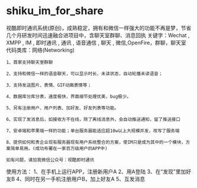 shiku_im_for_share
==================

视酷即时通讯系统(原创)，成熟稳定，拥有和微信一样强大的功能不再是梦，节省几个月研发时间迅速融合进项目中，含聊天室群聊、消息回执
关键字：Wechat , XMPP , IM , 即时通讯 , 通讯 , 语音通信 , 聊天 , 微信,OpenFire，群聊，聊天室
代码类库：网络(Networking)

    1、首家支持聊天室群聊

    2、支持和微信一样的语音聊天，可以显示时长、未读状态，自动轮播未读语音； 

    3、支持发送图片、表情、GIF动画表情等； 

    4、数据库分库分表，速度极快，界面细节处理优美，bug极少。 

    5、另有注册用户、用户列表、加好友、好友列表等功能。 

    6、实现了发消息后，如接收方不在线，除了离线消息外，会自动推送通知，留了推送接口

    7、安卓端和苹果端一样的功能；单台服务器能适应超10w以上大规模并发，改写了服务端

    8、提供如何和贵企业现有服务器现有用户系统整合的方案，使IM只是成为其中的一个模块，方案简单易用。(成功布署在一家百万级用户的APP中)

    如有问题，请加我微信公众号：视酷即时通讯

使用方法：
1、在手机上运行APP，注册新用户A
2、用A登陆
3、在“发现”里加好友B
4、同时在另一手机注册用户B，加上好友A
5、互发消息
